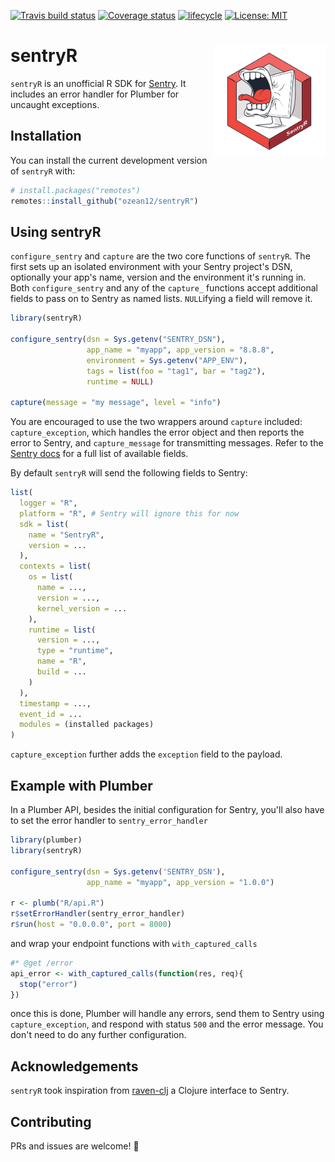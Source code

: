 [![Travis build status](https://travis-ci.org/ozean12/sentryR.svg?branch=master)](https://travis-ci.org/ozean12/sentryR)
[![Coverage status](https://codecov.io/gh/ozean12/sentryR/branch/master/graph/badge.svg)](https://codecov.io/github/ozean12/sentryR?branch=master)
[![lifecycle](https://img.shields.io/badge/lifecycle-experimental-orange.svg)](https://www.tidyverse.org/lifecycle/#experimental)
[![License: MIT](https://img.shields.io/badge/License-MIT-blue.svg)](https://opensource.org/licenses/MIT)

# sentryR <img src="man/figures/logo.png" align="right" width="180px"/>

`sentryR` is an unofficial R SDK for [Sentry](https://sentry.io).
It includes an error handler for Plumber for uncaught exceptions.

## Installation
You can install the current development version of `sentryR` with:

``` r
# install.packages("remotes")
remotes::install_github("ozean12/sentryR")
```

## Using sentryR

`configure_sentry` and `capture` are the two core functions of `sentryR`.
The first sets up an isolated environment with your Sentry project's DSN,
optionally your app's name, version and the environment it's running in.
Both `configure_sentry` and any of the `capture_` functions accept 
additional fields to pass on to Sentry as named lists. 
`NULL`ifying a field will remove it.

```r
library(sentryR)

configure_sentry(dsn = Sys.getenv("SENTRY_DSN"),
                 app_name = "myapp", app_version = "8.8.8",
                 environment = Sys.getenv("APP_ENV"),
                 tags = list(foo = "tag1", bar = "tag2"),
                 runtime = NULL)

capture(message = "my message", level = "info")
```

You are encouraged to use the two wrappers around `capture` included:
`capture_exception`, which handles the error object and then reports the error
to Sentry, and `capture_message` for transmitting messages.
Refer to the [Sentry docs](https://docs.sentry.io/development/sdk-dev/event-payloads/)
for a full list of available fields.

By default `sentryR` will send the following fields to Sentry:
```r
list(
  logger = "R",
  platform = "R", # Sentry will ignore this for now
  sdk = list(
    name = "SentryR",
    version = ...
  ),
  contexts = list(
    os = list(
      name = ...,
      version = ...,
      kernel_version = ...
    ),
    runtime = list(
      version = ...,
      type = "runtime",
      name = "R",
      build = ...
    )
  ),
  timestamp = ...,
  event_id = ...
  modules = (installed packages)
)
```

`capture_exception` further adds the `exception` field to the payload.


## Example with Plumber

In a Plumber API, besides the initial configuration for Sentry, 
you'll also have to set the error handler to `sentry_error_handler`

```r
library(plumber)
library(sentryR)

configure_sentry(dsn = Sys.getenv('SENTRY_DSN'), 
                 app_name = "myapp", app_version = "1.0.0")

r <- plumb("R/api.R")
r$setErrorHandler(sentry_error_handler)
r$run(host = "0.0.0.0", port = 8000)
```

and wrap your endpoint functions with `with_captured_calls`

```r
#* @get /error
api_error <- with_captured_calls(function(res, req){
  stop("error")
})
```

once this is done, Plumber will handle any errors, send them to Sentry using
`capture_exception`, and respond with status `500` and the error message.
You don't need to do any further configuration.

## Acknowledgements

`sentryR` took inspiration from
[raven-clj](https://github.com/sethtrain/raven-clj) a Clojure interface to Sentry.

## Contributing

PRs and issues are welcome! :tada:
